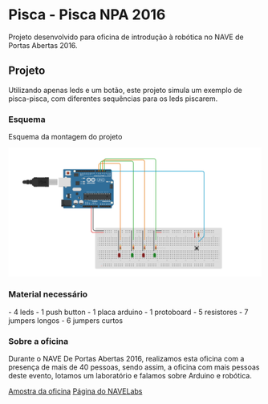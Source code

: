 # Pisca - Pisca NPA 2016
Projeto desenvolvido para oficina de introdução à robótica no NAVE de Portas Abertas 2016.

<h2> Projeto </h2>
Utilizando apenas leds e um botão, este projeto simula um exemplo de pisca-pisca, com diferentes sequências para os leds piscarem.

<h3> Esquema </h3>
Esquema da montagem do projeto

![alt tag](https://github.com/LucasSoaress/NPA-NATALINO/blob/master/esquema.PNG)



<h3> Material necessário </h3>
  - 4 leds
  - 1 push button
  - 1 placa arduino
  - 1 protoboard
  - 5 resistores
  - 7 jumpers longos
  - 6 jumpers curtos


<h3> Sobre a oficina </h3>

Durante o NAVE De Portas Abertas 2016, realizamos esta oficina com a presença de mais de 40 pessoas, sendo assim, a oficina com mais pessoas deste evento, lotamos um laboratório e falamos sobre Arduino e robótica.

[Amostra da oficina](https://www.youtube.com/watch?v=Hhw1Y5xI_Dc "Video acelerado")
[Página do NAVELabs](https://fb.com/navelabs)
